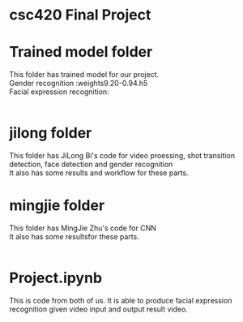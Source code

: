 # csc420 Final Project
# Trained model folder <br />
This folder has trained model for our project.<br />
Gender recognition :weights9.20-0.94.h5<br />
Facial expression recognition:<br />
<br />
# jilong folder <br />
This folder has JiLong Bi's code for video proessing, shot transition detection, face detection and gender recognition<br />
It also has some results and workflow for these parts.<br />
# mingjie folder <br />
This folder has MingJie Zhu's code for CNN<br />
It also has some resultsfor these parts.<br />
<br />
# Project.ipynb <br />
This is code from both of us. It is able to produce facial expression recognition given video input and output result video.<br />

